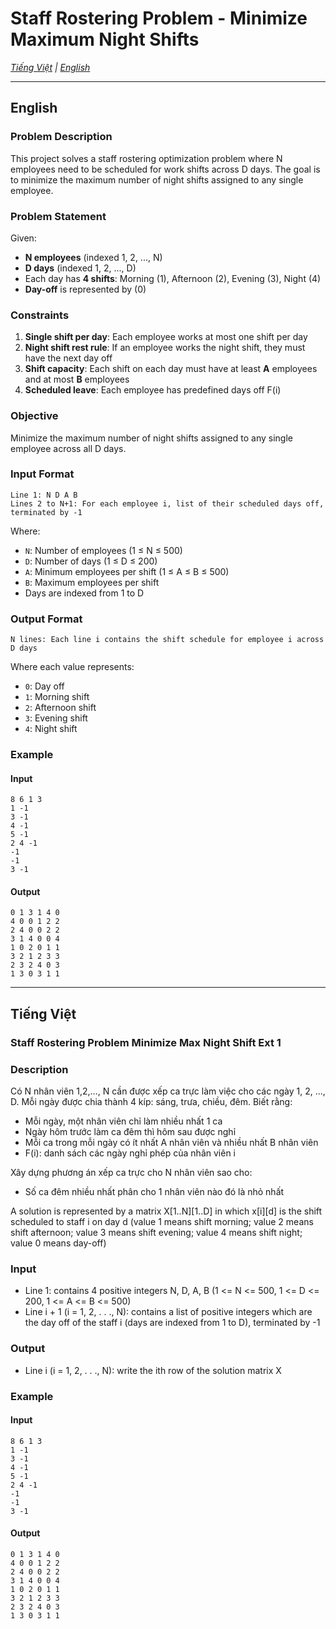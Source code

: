 # Staff Rostering Problem - Minimize Maximum Night Shifts

*[Tiếng Việt](#tiếng-việt) | [English](#english)*

---

## English

### Problem Description

This project solves a staff rostering optimization problem where N employees need to be scheduled for work shifts across D days. The goal is to minimize the maximum number of night shifts assigned to any single employee.

### Problem Statement

Given:
- **N employees** (indexed 1, 2, ..., N)
- **D days** (indexed 1, 2, ..., D) 
- Each day has **4 shifts**: Morning (1), Afternoon (2), Evening (3), Night (4)
- **Day-off** is represented by (0)

### Constraints

1. **Single shift per day**: Each employee works at most one shift per day
2. **Night shift rest rule**: If an employee works the night shift, they must have the next day off
3. **Shift capacity**: Each shift on each day must have at least **A** employees and at most **B** employees
4. **Scheduled leave**: Each employee has predefined days off F(i)

### Objective

Minimize the maximum number of night shifts assigned to any single employee across all D days.

### Input Format

```
Line 1: N D A B
Lines 2 to N+1: For each employee i, list of their scheduled days off, terminated by -1
```

Where:
- `N`: Number of employees (1 ≤ N ≤ 500)
- `D`: Number of days (1 ≤ D ≤ 200)  
- `A`: Minimum employees per shift (1 ≤ A ≤ B ≤ 500)
- `B`: Maximum employees per shift
- Days are indexed from 1 to D

### Output Format

```
N lines: Each line i contains the shift schedule for employee i across D days
```

Where each value represents:
- `0`: Day off
- `1`: Morning shift
- `2`: Afternoon shift  
- `3`: Evening shift
- `4`: Night shift

### Example

#### Input
```
8 6 1 3
1 -1
3 -1
4 -1
5 -1
2 4 -1
-1
-1
3 -1
```

#### Output
```
0 1 3 1 4 0
4 0 0 1 2 2
2 4 0 0 2 2
3 1 4 0 0 4
1 0 2 0 1 1
3 2 1 2 3 3
2 3 2 4 0 3
1 3 0 3 1 1
```

---

## Tiếng Việt

### Staff Rostering Problem Minimize Max Night Shift Ext 1

### Description

Có N nhân viên 1,2,…, N cần được xếp ca trực làm việc cho các ngày 1, 2, …, D. Mỗi ngày được chia thành 4 kíp: sáng, trưa, chiều, đêm. Biết rằng:

* Mỗi ngày, một nhân viên chỉ làm nhiều nhất 1 ca
* Ngày hôm trước làm ca đêm thì hôm sau được nghỉ
* Mỗi ca trong mỗi ngày có ít nhất A nhân viên và nhiều nhất B nhân viên
* F(i): danh sách các ngày nghỉ phép của nhân viên i

Xây dựng phương án xếp ca trực cho N nhân viên sao cho:
* Số ca đêm nhiều nhất phân cho 1 nhân viên nào đó là nhỏ nhất

A solution is represented by a matrix X[1..N][1..D] in which x[i][d] is the shift scheduled to staff i on day d (value 1 means shift morning; value 2 means shift afternoon; value 3 means shift evening; value 4 means shift night; value 0 means day-off)

### Input

* Line 1: contains 4 positive integers N, D, A, B (1 <= N <= 500, 1 <= D <= 200, 1 <= A <= B <= 500)
* Line i + 1 (i = 1, 2, . . ., N): contains a list of positive integers which are the day off of the staff i (days are indexed from 1 to D), terminated by -1

### Output

* Line i (i = 1, 2, . . ., N): write the ith row of the solution matrix X

### Example

#### Input
```
8 6 1 3
1 -1
3 -1
4 -1
5 -1
2 4 -1
-1
-1
3 -1
```

#### Output
```
0 1 3 1 4 0
4 0 0 1 2 2
2 4 0 0 2 2
3 1 4 0 0 4
1 0 2 0 1 1
3 2 1 2 3 3
2 3 2 4 0 3
1 3 0 3 1 1
```
